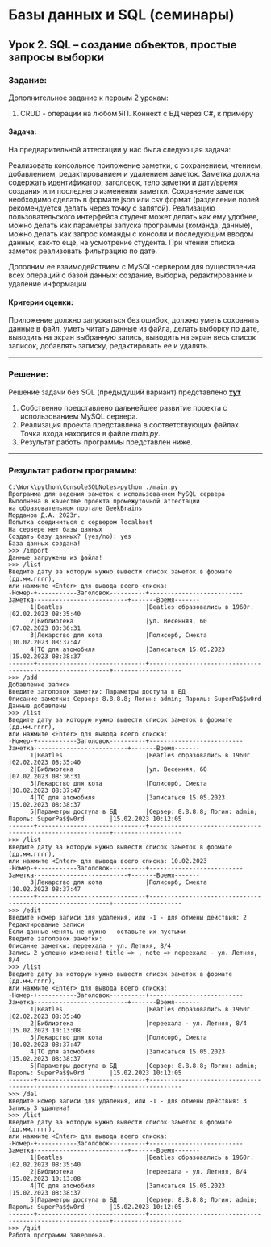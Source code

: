# Базы данных и SQL (семинары)
## Урок 2. SQL – создание объектов, простые запросы выборки

### **Задание:**

Дополнительное задание к первым 2 урокам: 
1. CRUD - операции на любом ЯП. Коннект с БД через С#, к примеру

#### Задача:

На предварительной аттестации у нас была следующая задача:

Реализовать консольное приложение заметки, с сохранением, чтением,
добавлением, редактированием и удалением заметок. Заметка должна
содержать идентификатор, заголовок, тело заметки и дату/время создания
или последнего изменения заметки. Сохранение заметок необходимо сделать
в формате json или csv формат (разделение полей рекомендуется делать через
точку с запятой). Реализацию пользовательского интерфейса студент может
делать как ему удобнее, можно делать как параметры запуска программы
(команда, данные), можно делать как запрос команды с консоли и
последующим вводом данных, как-то ещё, на усмотрение студента.
При чтении списка заметок реализовать фильтрацию по дате.

Дополним ее взаимодействием с MySQL-сервером для оуществления всех операций с базой данных: 
создание, выборка, редактирование и удаление информации 
#### Критерии оценки:

Приложение должно запускаться без ошибок, должно уметь сохранять данные
в файл, уметь читать данные из файла, делать выборку по дате, выводить на
экран выбранную запись, выводить на экран весь список записок, добавлять
записку, редактировать ее и удалять.
***
### **Решение:**
Решение задачи без SQL (предыдущий вариант) представлено **[тут](https://github.com/Zep314/ConsoleNotes/)**
1. Собственно представлено дальнейшее развитие проекта с использованием MySQL сервера. 
2. Реализация проекта представлена в соответствующих файлах. Точка входа находится в файле _main.py_.
3. Результат работы программы представлен ниже.
***
### Результат работы программы:
    C:\Work\python\ConsoleSQLNotes>python ./main.py
    Программа для ведения заметок с использованием MySQL сервера
    Выполнена в качестве проекта промежуточной аттестации
    на образовательном портале GeekBrains
    Морданов Д.А. 2023г.
    Попытка соединиться с сервером localhost
    На сервере нет базы данных
    Создать базу данных? (yes/no): yes
    База данных создана!
    >>> /import
    Данные загружены из файла!
    >>> /list
    Введите дату за которую нужно вывести список заметок в формате (дд.мм.гггг),
    или нажмите <Enter> для вывода всего списка:
    -Номер-+-----------Заголовок----------+--------------------------Заметка--------------------------+-------Время-------
          1|Beatles                       |Beatles образовались в 1960г.                              |02.02.2023 08:35:40
          2|Библиотека                    |ул. Весенняя, 60                                           |07.02.2023 08:36:31
          3|Лекарство для кота            |Полисорб, Смекта                                           |10.02.2023 08:37:47
          4|ТО для атомобиля              |Записаться 15.05.2023                                      |15.02.2023 08:38:37
    -------+------------------------------+-----------------------------------------------------------+-------------------
    >>> /add
    Добавление записи
    Введите заголовок заметки: Параметры доступа в БД
    Описание заметки: Сервер: 8.8.8.8; Логин: admin; Пароль: SuperPa$$w0rd
    Данные добавлены
    >>> /list
    Введите дату за которую нужно вывести список заметок в формате (дд.мм.гггг),
    или нажмите <Enter> для вывода всего списка:
    -Номер-+-----------Заголовок----------+--------------------------Заметка--------------------------+-------Время-------
          1|Beatles                       |Beatles образовались в 1960г.                              |02.02.2023 08:35:40
          2|Библиотека                    |ул. Весенняя, 60                                           |07.02.2023 08:36:31
          3|Лекарство для кота            |Полисорб, Смекта                                           |10.02.2023 08:37:47
          4|ТО для атомобиля              |Записаться 15.05.2023                                      |15.02.2023 08:38:37
          5|Параметры доступа в БД        |Сервер: 8.8.8.8; Логин: admin; Пароль: SuperPa$$w0rd       |15.02.2023 10:12:05
    -------+------------------------------+-----------------------------------------------------------+-------------------
    >>> /list
    Введите дату за которую нужно вывести список заметок в формате (дд.мм.гггг),
    или нажмите <Enter> для вывода всего списка: 10.02.2023
    -Номер-+-----------Заголовок----------+--------------------------Заметка--------------------------+-------Время-------
          3|Лекарство для кота            |Полисорб, Смекта                                           |10.02.2023 08:37:47
    -------+------------------------------+-----------------------------------------------------------+-------------------
    >>> /edit
    Введите номер записи для удаления, или -1 - для отмены действия: 2
    Редактирование записи
    Если данные менять не нужно - оставьте их пустыми
    Введите заголовок заметки:
    Описание заметки: переехала - ул. Летняя, 8/4
    Запись 2 успешно изменена! title => , note => переехала - ул. Летняя, 8/4
    >>> /list
    Введите дату за которую нужно вывести список заметок в формате (дд.мм.гггг),
    или нажмите <Enter> для вывода всего списка:
    -Номер-+-----------Заголовок----------+--------------------------Заметка--------------------------+-------Время-------
          1|Beatles                       |Beatles образовались в 1960г.                              |02.02.2023 08:35:40
          2|Библиотека                    |переехала - ул. Летняя, 8/4                                |15.02.2023 10:13:08
          3|Лекарство для кота            |Полисорб, Смекта                                           |10.02.2023 08:37:47
          4|ТО для атомобиля              |Записаться 15.05.2023                                      |15.02.2023 08:38:37
          5|Параметры доступа в БД        |Сервер: 8.8.8.8; Логин: admin; Пароль: SuperPa$$w0rd       |15.02.2023 10:12:05
    -------+------------------------------+-----------------------------------------------------------+-------------------
    >>> /del
    Введите номер записи для удаления, или -1 - для отмены действия: 3
    Запись 3 удалена!
    >>> /list
    Введите дату за которую нужно вывести список заметок в формате (дд.мм.гггг),
    или нажмите <Enter> для вывода всего списка:
    -Номер-+-----------Заголовок----------+--------------------------Заметка--------------------------+-------Время-------
          1|Beatles                       |Beatles образовались в 1960г.                              |02.02.2023 08:35:40
          2|Библиотека                    |переехала - ул. Летняя, 8/4                                |15.02.2023 10:13:08
          4|ТО для атомобиля              |Записаться 15.05.2023                                      |15.02.2023 08:38:37
          5|Параметры доступа в БД        |Сервер: 8.8.8.8; Логин: admin; Пароль: SuperPa$$w0rd       |15.02.2023 10:12:05
    -------+------------------------------+-----------------------------------------------------------+-------------------
    >>> /quit
    Работа программы завершена.
